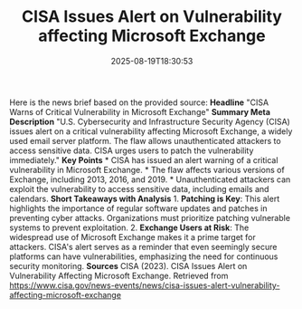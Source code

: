﻿---
title: "CISA Issues Alert on Vulnerability affecting Microsoft Exchange"
date: "2025-08-19T18:30:53"
category: "Markets"
summary: ""
slug: "cisa issues alert on vulnerability affecting microsoft excha"
source_urls:
  - "https://www.cisa.gov/news-events/news/cisa-issues-alert-vulnerability-affecting-microsoft-exchange"
seo:
  title: "CISA Issues Alert on Vulnerability affecting Microsoft Exchange | Hash n Hedge"
  description: ""
  keywords: ["news", "markets", "brief"]
---
Here is the news brief based on the provided source:  **Headline** "CISA Warns of Critical Vulnerability in Microsoft Exchange"  **Summary Meta Description** "U.S. Cybersecurity and Infrastructure Security Agency (CISA) issues alert on a critical vulnerability affecting Microsoft Exchange, a widely used email server platform. The flaw allows unauthenticated attackers to access sensitive data. CISA urges users to patch the vulnerability immediately."  **Key Points**  * CISA has issued an alert warning of a critical vulnerability in Microsoft Exchange. * The flaw affects various versions of Exchange, including 2013, 2016, and 2019. * Unauthenticated attackers can exploit the vulnerability to access sensitive data, including emails and calendars.  **Short Takeaways with Analysis**  1. **Patching is Key**: This alert highlights the importance of regular software updates and patches in preventing cyber attacks. Organizations must prioritize patching vulnerable systems to prevent exploitation. 2. **Exchange Users at Risk**: The widespread use of Microsoft Exchange makes it a prime target for attackers. CISA's alert serves as a reminder that even seemingly secure platforms can have vulnerabilities, emphasizing the need for continuous security monitoring.  **Sources** CISA (2023). CISA Issues Alert on Vulnerability Affecting Microsoft Exchange. Retrieved from <https://www.cisa.gov/news-events/news/cisa-issues-alert-vulnerability-affecting-microsoft-exchange> 
